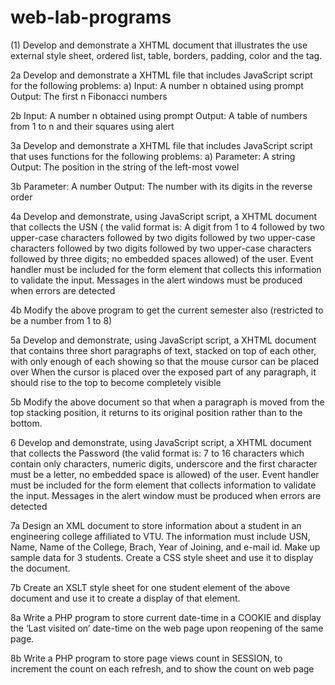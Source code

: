 # web-lab-programs

(1) Develop and demonstrate a XHTML document that illustrates the use external style sheet, ordered list, table, borders, padding, color and the <span> tag.

2a Develop and demonstrate a XHTML file that includes JavaScript script for the following problems: a) Input: A number n obtained using prompt Output: The first n Fibonacci numbers

2b Input: A number n obtained using prompt Output: A table of numbers from 1 to n and their squares using alert

3a Develop and demonstrate a XHTML file that includes JavaScript script that uses functions for the following problems: a) Parameter: A string Output: The position in the string of the left-most vowel

3b Parameter: A number Output: The number with its digits in the reverse order

4a Develop and demonstrate, using JavaScript script, a XHTML document that collects the USN ( the valid format is: A digit from 1 to 4 followed by two upper-case characters followed by two digits followed by two upper-case characters followed by two digits followed by two upper-case characters followed by three digits; no embedded spaces allowed) of the user. Event handler must be included for the form element that collects this information to validate the input. Messages in the alert windows must be produced when errors are detected

4b Modify the above program to get the current semester also (restricted to be a number from 1 to 8)
 
5a Develop and demonstrate, using JavaScript script, a XHTML document that contains three short paragraphs of text, stacked on top of each other, with only enough of each showing so that the mouse cursor can be placed over When the cursor is placed over the exposed part of any paragraph, it should rise to the top to become completely visible

5b Modify the above document so that when a paragraph is moved from the top stacking position, it returns to its original position rather than to the bottom.

6 Develop and demonstrate, using JavaScript script, a XHTML document that collects the Password (the valid format is: 7 to 16 characters which contain only characters, numeric digits, underscore and the first character must be a letter, no embedded space is allowed) of the user. Event handler must be included for the form element that collects  information to validate the input. Messages in the alert window must be produced when errors are detected

7a Design an XML document to store information about a student in an engineering college affiliated to VTU. The information must include USN, Name, Name of the College, Brach, Year of Joining, and e-mail id. Make up sample data for 3 students. Create a CSS style sheet and use it to display the document.

7b Create an XSLT style sheet for one student element of the above document and use it to create a display of that element.

8a Write a PHP program to store current date-time in a COOKIE and display the ‘Last visited on’ date-time on the web page upon reopening of the same page.

8b Write a PHP program to store page views count in SESSION, to increment the count on each refresh, and to show the count on web page
